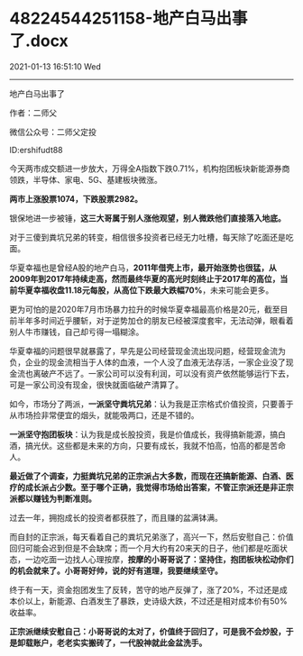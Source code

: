 # 48224544251158-地产白马出事了.docx

2021-01-13 16:51:10 Wed

----

地产白马出事了

作者：二师父

微信公众号：二师父定投

ID:ershifudt88

今天两市成交额进一步放大，万得全A指数下跌0\.71%，机构抱团板块新能源券商领跌，半导体、家电、5G、基建板块微涨。

__两市上涨股票1074，下跌股票2982。__

银保地进一步被锤，__这三大哥属于别人涨他观望，别人微跌他们直接落入地底。__

对于三傻到粪坑兄弟的转变，相信很多投资者已经无力吐槽，每天除了吃面还是吃面。

华夏幸福也是曾经A股的地产白马，__2011年借壳上市，最开始涨势也很猛，从2009年到2017年持续走高，然而最终华夏的高光时刻终止于2017年的高位，当前华夏幸福收盘11\.18元每股，从高位下跌最大跌幅70%__，未来可能会更多。

更为可怕的是2020年7月市场暴力拉升的时候华夏幸福最高价格是20元，截至目前半年多时间近乎腰斩，对于逆势加仓的朋友已经被深度套牢，无法动弹，眼看着别人牛市赚钱，自己却亏得一塌糊涂。

华夏幸福的问题很早就暴露了，早先是公司经营现金流出现问题，经营现金流为负，企业的现金流相当于人体的血液，一个人没了血液无法存活，一家企业没了现金流也离破产不远了。一家公司可以没有利润，可以没有资产依然能够运行下去，可是一家公司没有现金，很快就面临破产清算了。

如今，市场分了两派，__一派坚守粪坑兄弟__：认为我是正宗格式价值投资，只要善于从市场捡非常便宜的烟头，就能吸两口，还是不错的。

__一派坚守抱团板块__：认为我是成长股投资，我是价值成长，我得搞新能源，搞白酒，搞光伏。这些都是未来的方向，只要有成长，我就不怕高，怕高的都是苦命人。

__最近做了个调查，力挺粪坑兄弟的正宗派占大多数，而现在还搞新能源、白酒、医疗的成长派占少数。至于哪个正确，我觉得市场给出答案，不管正宗派还是非正宗派都以赚钱为判断准则。__

过去一年，拥抱成长的投资者都获胜了，而且赚的盆满钵满。

而自封的正宗派，每天看着自己的粪坑兄弟涨了，高兴一下，然后安慰自己：价值回归可能会迟到但是不会缺席；而一个月大约有20来天的日子，他们都是吃面状态，一边吃面一边找人心理按摩，__按摩的小哥哥说了：坚持住，抱团板块松动你们的机会就来了。小哥哥好帅，说的好有道理，我要继续坚守。__

终于有一天，资金抱团发生了反转，苦守的地产反弹了，涨了20%，不过还是成本价以上，新能源、白酒发生了暴跌，史诗级大跌，不过还是相对成本价有50%收益率。

__正宗派继续安慰自己：小哥哥说的太对了，价值终于回归了，可是我不会炒股，于是卸载账户，老老实实搬砖了，一代股神就此金盆洗手。__

